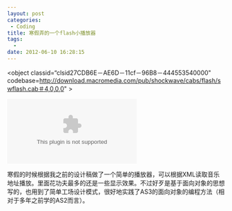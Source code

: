```yaml
---
layout: post
categories: 
 - Coding
title: 寒假弄的一个flash小播放器
tags:
  - 
date: 2012-06-10 16:28:15
---
```

<object classid=“clsid27CDB6E－AE6D－11cf－96B8－444553540000" codebase=http://download.macromedia.com/pub/shockwave/cabs/flash/swflash.cab＃4,0,0,0" > 
<param name=“SRC" value=“yellow player"> 
<param name=quality value=high> 
<embed src=“{{site.domain}}/src/2012-06-12/Mp3Player.swf" quality=high 
pluginspage =http://www.macromedia.com/shockwave/download/index.cgi?P1_Prod_Version=S hockwaveFlash" type=“application/x－shockwave－flash"> 
</embed> 
</object> 

寒假的时候根据我之前的设计稿做了一个简单的播放器，可以根据XML读取音乐地址播放。里面花功夫最多的还是一些显示效果。不过好歹是基于面向对象的思想写的，也用到了简单工场设计模式，很好地实践了AS3的面向对象的编程方法（相对于多年之前学的AS2而言）。